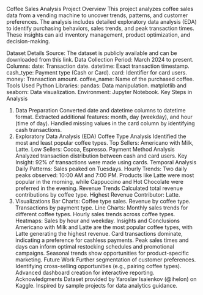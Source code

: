 Coffee Sales Analysis Project
Overview
This project analyzes coffee sales data from a vending machine to uncover trends, patterns, and customer preferences. The analysis includes detailed exploratory data analysis (EDA) to identify purchasing behaviors, sales trends, and peak transaction times. These insights can aid inventory management, product optimization, and decision-making.

Dataset Details
Source: The dataset is publicly available and can be downloaded from this link.
Data Collection Period: March 2024 to present.
Columns:
date: Transaction date.
datetime: Exact transaction timestamp.
cash_type: Payment type (Cash or Card).
card: Identifier for card users.
money: Transaction amount.
coffee_name: Name of the purchased coffee.
Tools Used
Python Libraries:
pandas: Data manipulation.
matplotlib and seaborn: Data visualization.
Environment: Jupyter Notebook.
Key Steps in Analysis
1. Data Preparation
Converted date and datetime columns to datetime format.
Extracted additional features: month, day (weekday), and hour (time of day).
Handled missing values in the card column by identifying cash transactions.
2. Exploratory Data Analysis (EDA)
Coffee Type Analysis
Identified the most and least popular coffee types.
Top Sellers: Americano with Milk, Latte.
Low Sellers: Cocoa, Espresso.
Payment Method Analysis
Analyzed transaction distribution between cash and card users.
Key Insight: 92% of transactions were made using cards.
Temporal Analysis
Daily Patterns:
Sales peaked on Tuesdays.
Hourly Trends:
Two daily peaks observed: 10:00 AM and 7:00 PM.
Products like Latte were most popular in the morning, while Cappuccino and Hot Chocolate were preferred in the evening.
Revenue Trends
Calculated total revenue contributions by coffee type.
Highest Revenue Contributor: Latte.
3. Visualizations
Bar Charts:
Coffee type sales.
Revenue by coffee type.
Transactions by payment type.
Line Charts:
Monthly sales trends for different coffee types.
Hourly sales trends across coffee types.
Heatmaps:
Sales by hour and weekday.
Insights and Conclusions
Americano with Milk and Latte are the most popular coffee types, with Latte generating the highest revenue.
Card transactions dominate, indicating a preference for cashless payments.
Peak sales times and days can inform optimal restocking schedules and promotional campaigns.
Seasonal trends show opportunities for product-specific marketing.
Future Work
Further segmentation of customer preferences.
Identifying cross-selling opportunities (e.g., pairing coffee types).
Advanced dashboard creation for interactive reporting.
Acknowledgments
Dataset provided by Yaroslav Isaienkov (@ihelon) on Kaggle.
Inspired by sample projects for data analytics guidance.

